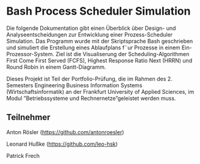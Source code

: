 # Bash Process Scheduler Simulation
Die folgende Dokumentation gibt einen Überblick über Design- und Analyseentscheidungen zur Entwicklung einer Prozess-Scheduler Simulation. Das Programm wurde mit der Skriptsprache Bash geschrieben und simuliert die Erstellung eines Ablaufplans f¨ur Prozesse in einem Ein-Prozessor-System. Ziel ist die Visualiserung der Scheduling-Algorithmen First Come First Served (FCFS), Highest Response Ratio Next (HRRN) und Round Robin in einem Gantt-Diagramm.

Dieses Projekt ist Teil der Portfolio-Prüfung, die im Rahmen des 2. Semesters Engineering Business Information Systems (Wirtschaftsinformatik) an der Frankfurt University of Applied Sciences, im Modul ”Betriebssysteme und Rechnernetze”geleistet werden muss.



## Teilnehmer
Anton Rösler (https://github.com/antonroesler)

Leonard Hußke (https://github.com/leo-hsk)

Patrick Frech
